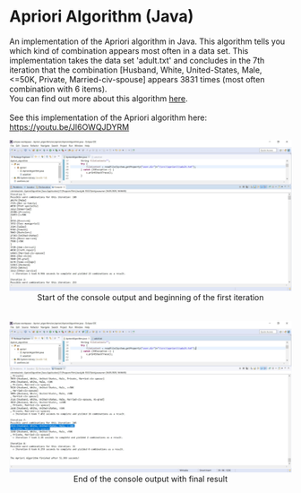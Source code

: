 # Apriori Algorithm (Java)
An implementation of the Apriori algorithm in Java.
This algorithm tells you which kind of combination appears most often in a data set. 
This implementation takes the data set 'adult.txt' and concludes in the 7th iteration that the combination [Husband, White, United-States, Male, <=50K, Private, Married-civ-spouse] appears 3831 times (most often combination with 6 items). <br>
You can find out more about this algorithm <a href="https://www.geeksforgeeks.org/apriori-algorithm/">here</a>.
<br><br>
See this implementation of the Apriori algorithm here: https://youtu.be/Jl6OWQJDYRM

<p align="center">
<img src="https://raw.githubusercontent.com/gh28942/Apriori_algorithm/master/screenshot/scr-apriori-1.jpg">
<br>Start of the console output and beginning of the first iteration</br>
<br><br>

<img src="https://raw.githubusercontent.com/gh28942/Apriori_algorithm/master/screenshot/scr-apriori-2.jpg">
<br>End of the console output with final result</br>
<br><br>
</p>

